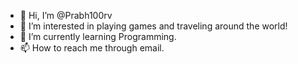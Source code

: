 - 👋 Hi, I’m @Prabh100rv
- 👀 I’m interested in playing games and traveling around the world!
- 🌱 I’m currently learning Programming. 
- 📫 How to reach me through email.

<!---
Prabh100rv/Prabh100rv is a ✨ special ✨ repository because its `README.md` (this file) appears on your GitHub profile.
You can click the Preview link to take a look at your changes.
--->
